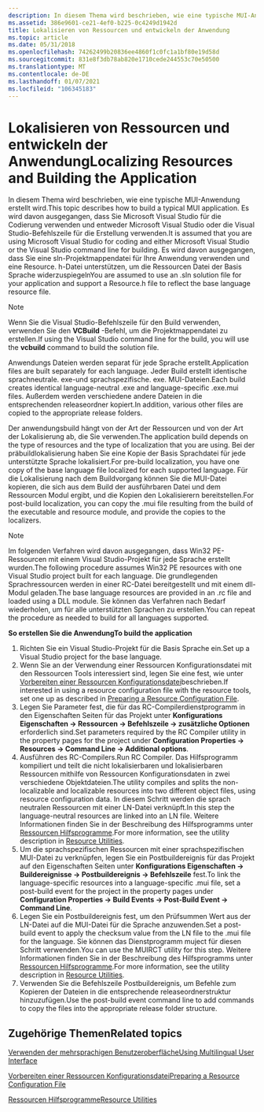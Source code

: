 ```yaml
---
description: In diesem Thema wird beschrieben, wie eine typische MUI-Anwendung erstellt wird.
ms.assetid: 386e9601-ce21-4ef0-b225-0c4249d1942d
title: Lokalisieren von Ressourcen und entwickeln der Anwendung
ms.topic: article
ms.date: 05/31/2018
ms.openlocfilehash: 74262499b20836ee4860f1c0fc1a1bf80e19d58d
ms.sourcegitcommit: 831e8f3db78ab820e1710cede244553c70e50500
ms.translationtype: MT
ms.contentlocale: de-DE
ms.lasthandoff: 01/07/2021
ms.locfileid: "106345183"
---
```

# <a name="localizing-resources-and-building-the-application"></a><span data-ttu-id="dd085-103">Lokalisieren von Ressourcen und entwickeln der Anwendung</span><span class="sxs-lookup"><span data-stu-id="dd085-103">Localizing Resources and Building the Application</span></span>

<span data-ttu-id="dd085-104">In diesem Thema wird beschrieben, wie eine typische MUI-Anwendung erstellt wird.</span><span class="sxs-lookup"><span data-stu-id="dd085-104">This topic describes how to build a typical MUI application.</span></span> <span data-ttu-id="dd085-105">Es wird davon ausgegangen, dass Sie Microsoft Visual Studio für die Codierung verwenden und entweder Microsoft Visual Studio oder die Visual Studio-Befehlszeile für die Erstellung verwenden.</span><span class="sxs-lookup"><span data-stu-id="dd085-105">It is assumed that you are using Microsoft Visual Studio for coding and either Microsoft Visual Studio or the Visual Studio command line for building.</span></span> <span data-ttu-id="dd085-106">Es wird davon ausgegangen, dass Sie eine sln-Projektmappendatei für Ihre Anwendung verwenden und eine Resource. h-Datei unterstützen, um die Ressourcen Datei der Basis Sprache widerzuspiegeln</span><span class="sxs-lookup"><span data-stu-id="dd085-106">You are assumed to use an .sln solution file for your application and support a Resource.h file to reflect the base language resource file.</span></span>

> [!Note]  
> <span data-ttu-id="dd085-107">Wenn Sie die Visual Studio-Befehlszeile für den Build verwenden, verwenden Sie den **VCBuild** -Befehl, um die Projektmappendatei zu erstellen.</span><span class="sxs-lookup"><span data-stu-id="dd085-107">If using the Visual Studio command line for the build, you will use the **vcbuild** command to build the solution file.</span></span>

 

<span data-ttu-id="dd085-108">Anwendungs Dateien werden separat für jede Sprache erstellt.</span><span class="sxs-lookup"><span data-stu-id="dd085-108">Application files are built separately for each language.</span></span> <span data-ttu-id="dd085-109">Jeder Build erstellt identische sprachneutrale. exe-und sprachspezifische. exe. MUI-Dateien.</span><span class="sxs-lookup"><span data-stu-id="dd085-109">Each build creates identical language-neutral .exe and language-specific .exe.mui files.</span></span> <span data-ttu-id="dd085-110">Außerdem werden verschiedene andere Dateien in die entsprechenden releaseordner kopiert.</span><span class="sxs-lookup"><span data-stu-id="dd085-110">In addition, various other files are copied to the appropriate release folders.</span></span>

<span data-ttu-id="dd085-111">Der anwendungsbuild hängt von der Art der Ressourcen und von der Art der Lokalisierung ab, die Sie verwenden.</span><span class="sxs-lookup"><span data-stu-id="dd085-111">The application build depends on the type of resources and the type of localization that you are using.</span></span> <span data-ttu-id="dd085-112">Bei der präbuildlokalisierung haben Sie eine Kopie der Basis Sprachdatei für jede unterstützte Sprache lokalisiert.</span><span class="sxs-lookup"><span data-stu-id="dd085-112">For pre-build localization, you have one copy of the base language file localized for each supported language.</span></span> <span data-ttu-id="dd085-113">Für die Lokalisierung nach dem Buildvorgang können Sie die MUI-Datei kopieren, die sich aus dem Build der ausführbaren Datei und dem Ressourcen Modul ergibt, und die Kopien den Lokalisierern bereitstellen.</span><span class="sxs-lookup"><span data-stu-id="dd085-113">For post-build localization, you can copy the .mui file resulting from the build of the executable and resource module, and provide the copies to the localizers.</span></span>

> [!Note]  
> <span data-ttu-id="dd085-114">Im folgenden Verfahren wird davon ausgegangen, dass Win32 PE-Ressourcen mit einem Visual Studio-Projekt für jede Sprache erstellt wurden.</span><span class="sxs-lookup"><span data-stu-id="dd085-114">The following procedure assumes Win32 PE resources with one Visual Studio project built for each language.</span></span> <span data-ttu-id="dd085-115">Die grundlegenden Sprachressourcen werden in einer RC-Datei bereitgestellt und mit einem dll-Modul geladen.</span><span class="sxs-lookup"><span data-stu-id="dd085-115">The base language resources are provided in an .rc file and loaded using a DLL module.</span></span> <span data-ttu-id="dd085-116">Sie können das Verfahren nach Bedarf wiederholen, um für alle unterstützten Sprachen zu erstellen.</span><span class="sxs-lookup"><span data-stu-id="dd085-116">You can repeat the procedure as needed to build for all languages supported.</span></span>

 

<span data-ttu-id="dd085-117">**So erstellen Sie die Anwendung**</span><span class="sxs-lookup"><span data-stu-id="dd085-117">**To build the application**</span></span>

1.  <span data-ttu-id="dd085-118">Richten Sie ein Visual Studio-Projekt für die Basis Sprache ein.</span><span class="sxs-lookup"><span data-stu-id="dd085-118">Set up a Visual Studio project for the base language.</span></span>
2.  <span data-ttu-id="dd085-119">Wenn Sie an der Verwendung einer Ressourcen Konfigurationsdatei mit den Ressourcen Tools interessiert sind, legen Sie eine fest, wie unter [Vorbereiten einer Ressourcen Konfigurationsdatei](preparing-a-resource-configuration-file.md)beschrieben.</span><span class="sxs-lookup"><span data-stu-id="dd085-119">If interested in using a resource configuration file with the resource tools, set one up as described in [Preparing a Resource Configuration File](preparing-a-resource-configuration-file.md).</span></span>
3.  <span data-ttu-id="dd085-120">Legen Sie Parameter fest, die für das RC-Compilerdienstprogramm in den Eigenschaften Seiten für das Projekt unter **Konfigurations Eigenschaften → Ressourcen → Befehlszeile → zusätzliche Optionen** erforderlich sind.</span><span class="sxs-lookup"><span data-stu-id="dd085-120">Set parameters required by the RC Compiler utility in the property pages for the project under **Configuration Properties → Resources → Command Line → Additional options**.</span></span>
4.  <span data-ttu-id="dd085-121">Ausführen des RC-Compilers.</span><span class="sxs-lookup"><span data-stu-id="dd085-121">Run RC Compiler.</span></span> <span data-ttu-id="dd085-122">Das Hilfsprogramm kompiliert und teilt die nicht lokalisierbaren und lokalisierbaren Ressourcen mithilfe von Ressourcen Konfigurationsdaten in zwei verschiedene Objektdateien.</span><span class="sxs-lookup"><span data-stu-id="dd085-122">The utility compiles and splits the non-localizable and localizable resources into two different object files, using resource configuration data.</span></span> <span data-ttu-id="dd085-123">In diesem Schritt werden die sprach neutralen Ressourcen mit einer LN-Datei verknüpft.</span><span class="sxs-lookup"><span data-stu-id="dd085-123">In this step the language-neutral resources are linked into an LN file.</span></span> <span data-ttu-id="dd085-124">Weitere Informationen finden Sie in der Beschreibung des Hilfsprogramms unter [Ressourcen Hilfsprogramme](resource-utilities.md).</span><span class="sxs-lookup"><span data-stu-id="dd085-124">For more information, see the utility description in [Resource Utilities](resource-utilities.md).</span></span>
5.  <span data-ttu-id="dd085-125">Um die sprachspezifischen Ressourcen mit einer sprachspezifischen MUI-Datei zu verknüpfen, legen Sie ein Postbuildereignis für das Projekt auf den Eigenschaften Seiten unter **Konfigurations Eigenschaften → Buildereignisse → Postbuildereignis → Befehlszeile** fest.</span><span class="sxs-lookup"><span data-stu-id="dd085-125">To link the language-specific resources into a language-specific .mui file, set a post-build event for the project in the property pages under **Configuration Properties → Build Events → Post-Build Event → Command Line**.</span></span>
6.  <span data-ttu-id="dd085-126">Legen Sie ein Postbuildereignis fest, um den Prüfsummen Wert aus der LN-Datei auf die MUI-Datei für die Sprache anzuwenden.</span><span class="sxs-lookup"><span data-stu-id="dd085-126">Set a post-build event to apply the checksum value from the LN file to the .mui file for the language.</span></span> <span data-ttu-id="dd085-127">Sie können das Dienstprogramm muject für diesen Schritt verwenden.</span><span class="sxs-lookup"><span data-stu-id="dd085-127">You can use the MUIRCT utility for this step.</span></span> <span data-ttu-id="dd085-128">Weitere Informationen finden Sie in der Beschreibung des Hilfsprogramms unter [Ressourcen Hilfsprogramme](resource-utilities.md).</span><span class="sxs-lookup"><span data-stu-id="dd085-128">For more information, see the utility description in [Resource Utilities](resource-utilities.md).</span></span>
7.  <span data-ttu-id="dd085-129">Verwenden Sie die Befehlszeile Postbuildereignis, um Befehle zum Kopieren der Dateien in die entsprechende releaseordnerstruktur hinzuzufügen.</span><span class="sxs-lookup"><span data-stu-id="dd085-129">Use the post-build event command line to add commands to copy the files into the appropriate release folder structure.</span></span>

## <a name="related-topics"></a><span data-ttu-id="dd085-130">Zugehörige Themen</span><span class="sxs-lookup"><span data-stu-id="dd085-130">Related topics</span></span>

<dl> <dt>

[<span data-ttu-id="dd085-131">Verwenden der mehrsprachigen Benutzeroberfläche</span><span class="sxs-lookup"><span data-stu-id="dd085-131">Using Multilingual User Interface</span></span>](using-multilingual-user-interface.md)
</dt> <dt>

[<span data-ttu-id="dd085-132">Vorbereiten einer Ressourcen Konfigurationsdatei</span><span class="sxs-lookup"><span data-stu-id="dd085-132">Preparing a Resource Configuration File</span></span>](preparing-a-resource-configuration-file.md)
</dt> <dt>

[<span data-ttu-id="dd085-133">Ressourcen Hilfsprogramme</span><span class="sxs-lookup"><span data-stu-id="dd085-133">Resource Utilities</span></span>](resource-utilities.md)
</dt> </dl>

 

 



